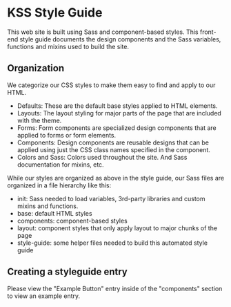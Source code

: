 # KSS Style Guide

This web site is built using Sass and component-based styles. This front-end style guide documents the design components and the Sass variables, functions and mixins used to build the site.

## Organization

We categorize our CSS styles to make them easy to find and apply to our HTML.

- Defaults: These are the default base styles applied to HTML elements.
- Layouts: The layout styling for major parts of the page that are included with the theme.
- Forms: Form components are specialized design components that are applied to forms or form elements.
- Components: Design components are reusable designs that can be applied using just the CSS class names specified in the component.
- Colors and Sass: Colors used throughout the site. And Sass documentation for mixins, etc.

While our styles are organized as above in the style guide, our Sass files are organized in a file hierarchy like this:

- init: Sass needed to load variables, 3rd-party libraries and custom mixins and
  functions.
- base: default HTML styles
- components: component-based styles
- layout: component styles that only apply layout to major chunks of the page
- style-guide: some helper files needed to build this automated style guide

## Creating a styleguide entry

Please view the "Example Button" entry inside of the "components" section to view an example entry.
